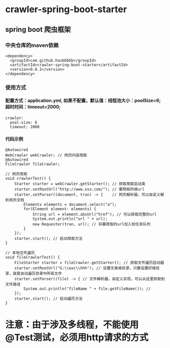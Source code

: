 # crawler-spring-boot-starter
## spring boot 爬虫框架
### 中央仓库的maven依赖
```
<dependency>
  <groupId>com.github.houbbbbb</groupId>
  <artifactId>crawler-spring-boot-starter</artifactId>
  <version>0.0.1</version>
</dependency>
```
### 使用方式
#### 配置方式：application.yml, 如果不配置，默认值：线程池大小：poolSize=6; 超时时间：timeout=2000;
```
crawler:
  pool-size: 6
  timeout: 2000
```
#### 代码示例
```
@Autowired
WebCrawler webCrawler; // 网页内容爬取
@Autowired
FileCrawler fileCrawler;

// 网页爬取
void crawlerTest() {
    Starter starter = webCrawler.getStarter(); // 获取爬取启动类
    starter.setRootUrl("http://www.xxx.com/"); // 要爬取的根url
    starter.setParser((document, tran) -> {    // 网页解析器，可以自定义解析网页文档
        Elements elements = document.select("a");
        for(Element element: elements) {
            String url = element.absUrl("href"); // 可以获取完整的url
            System.out.println("url " + url);
            new Requester(tran, url); // 将要爬取的url加入到任务队列
        }
    });
    starter.start(); // 启动爬取方法
}

// 本地文件遍历
void fileCrawlerTest() {
    FileStarter starter = fileCrawler.getStarter(); // 获取文件遍历启动器
    starter.setRootUrl("G:\\exc\\hhh"); // 设置文章根目录，只要设置好根目录，就是自动遍历目录中所有文件
    starter.setParser((file) -> { // 文件解析器，自定义实现，可以从这里获取到文件路径
        System.out.println("fileName " + file.getFileName()); // 
    });
    starter.start(); // 启动遍历方法
}
```
# 注意：由于涉及多线程，不能使用@Test测试，必须用http请求的方式
